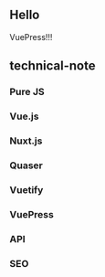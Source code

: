 <!-- main -->
## Hello
VuePress!!!

<!-- sidebar -->
## technical-note

### Pure JS

### Vue.js

### Nuxt.js

### Quaser

### Vuetify

### VuePress

### API

### SEO
